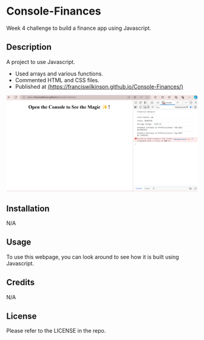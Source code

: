 # Console-Finances
Week 4 challenge to build a finance app using Javascript.

## Description

A project to use Javascript.

- Used arrays and various functions.
- Commented HTML and CSS files.
- Published at [(https://franciswilkinson.github.io/Console-Finances/)](linkurlhttps://franciswilkinson.github.io/Console-Finances/)

![Console-Finances](https://github.com/franciswilkinson/Console-Finances/blob/main/images/Screenshot.png "Console-Finances")


## Installation

N/A

## Usage

To use this webpage, you can look around to see how it is built using Javascript.

## Credits

N/A

## License

Please refer to the LICENSE in the repo.